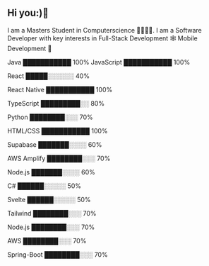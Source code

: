 ## Hi you:)👋
I am a Masters Student in Computerscience 🥸👨🏾‍💻. I am a Software Developer with key interests in Full-Stack Development 🕸 Mobile Development 📲

Java           ███████████   100%                                                                                                                                                                                                                                              JavaScript     ███████████   100%

React          █████░░░░░░   40%

React Native   ███████████   100%

TypeScript     █████████░░   80%

Python         ████████░░░   70%

HTML/CSS       ███████████   100%

Supabase       ███████░░░░   60%

AWS Amplify    ████████░░░   70%

Node.js        ███████░░░░   60%

C#             ██████░░░░░   50%

Svelte         ██████░░░░░   50%

Tailwind       ████████░░░   70%

Node.js        ████████░░░   70%

AWS            ████████░░░   70%

Spring-Boot    ████████░░░   70%

<!--
**IbrahimAbduqani/IbrahimAbduqani** is a ✨ _special_ ✨ repository because its `README.md` (this file) appears on your GitHub profile.

Here are some ideas to get you started:

- 🔭 I’m currently working on ...
- 🌱 I’m currently learning ...
- 👯 I’m looking to collaborate on ...
- 🤔 I’m looking for help with ...
- 💬 Ask me about ...
- 📫 How to reach me: ...
- 😄 Pronouns: ...
- ⚡ Fun fact: ...
-->

